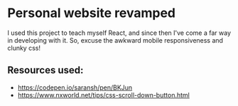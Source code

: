 # Personal website revamped
I used this project to teach myself React, and since then I've come a far way in developing with it. So, excuse the awkward mobile responsiveness and clunky css!

## Resources used: 
- https://codepen.io/saransh/pen/BKJun
- https://www.nxworld.net/tips/css-scroll-down-button.html
